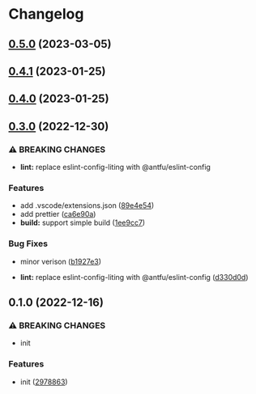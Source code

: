 # Changelog

## [0.5.0](https://github.com/dev-standard/template/compare/0.4.1...0.5.0) (2023-03-05)

## [0.4.1](https://github.com/dev-standard/template/compare/0.4.0...0.4.1) (2023-01-25)

## [0.4.0](https://github.com/dev-standard/template/compare/0.3.0...0.4.0) (2023-01-25)

## [0.3.0](https://github.com/dev-standard/template/compare/0.1.0...0.3.0) (2022-12-30)

### ⚠ BREAKING CHANGES

- **lint:** replace eslint-config-liting with @antfu/eslint-config

### Features

- add .vscode/extensions.json
  ([89e4e54](https://github.com/dev-standard/template/commit/89e4e54ad699224c2619930fcd6c20d4d492dd45))
- add prettier ([ca6e90a](https://github.com/dev-standard/template/commit/ca6e90a5930142d8a6fa94da78dd2b1383ff0365))
- **build:** support simple build
  ([1ee9cc7](https://github.com/dev-standard/template/commit/1ee9cc7a6c58bb7622fe01b03b68ccc21d56f53d))

### Bug Fixes

- minor verison ([b1927e3](https://github.com/dev-standard/template/commit/b1927e3c9309a015e2ecd90030dea1584927a661))

- **lint:** replace eslint-config-liting with @antfu/eslint-config
  ([d330d0d](https://github.com/dev-standard/template/commit/d330d0d8ab4752732b6731fbb850ecc6f7a0f140))

## 0.1.0 (2022-12-16)

### ⚠ BREAKING CHANGES

- init

### Features

- init ([2978863](https://github.com/dev-standard/template/commit/2978863063fa0cf6c2c7e7e2f390db76cab74664))
